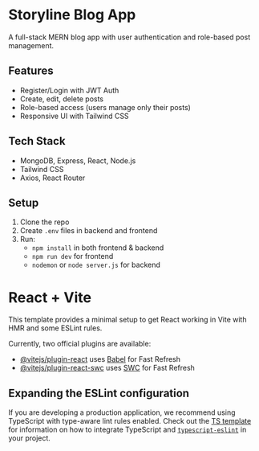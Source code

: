 # Storyline Blog App

A full-stack MERN blog app with user authentication and role-based post management.

## Features
- Register/Login with JWT Auth
- Create, edit, delete posts
- Role-based access (users manage only their posts)
- Responsive UI with Tailwind CSS

## Tech Stack
- MongoDB, Express, React, Node.js
- Tailwind CSS
- Axios, React Router

## Setup
1. Clone the repo
2. Create `.env` files in backend and frontend
3. Run:
   - `npm install` in both frontend & backend
   - `npm run dev` for frontend
   - `nodemon` or `node server.js` for backend


# React + Vite

This template provides a minimal setup to get React working in Vite with HMR and some ESLint rules.

Currently, two official plugins are available:

- [@vitejs/plugin-react](https://github.com/vitejs/vite-plugin-react/blob/main/packages/plugin-react) uses [Babel](https://babeljs.io/) for Fast Refresh
- [@vitejs/plugin-react-swc](https://github.com/vitejs/vite-plugin-react/blob/main/packages/plugin-react-swc) uses [SWC](https://swc.rs/) for Fast Refresh

## Expanding the ESLint configuration

If you are developing a production application, we recommend using TypeScript with type-aware lint rules enabled. Check out the [TS template](https://github.com/vitejs/vite/tree/main/packages/create-vite/template-react-ts) for information on how to integrate TypeScript and [`typescript-eslint`](https://typescript-eslint.io) in your project.
